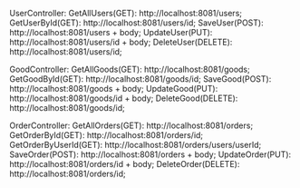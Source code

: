 UserController:
GetAllUsers(GET): http://localhost:8081/users;
GetUserById(GET): http://localhost:8081/users/id;
SaveUser(POST): http://localhost:8081/users + body;
UpdateUser(PUT): http://localhost:8081/users/id + body;
DeleteUser(DELETE): http://localhost:8081/users/id;

GoodController:
GetAllGoods(GET): http://localhost:8081/goods;
GetGoodById(GET): http://localhost:8081/goods/id;
SaveGood(POST): http://localhost:8081/goods + body;
UpdateGood(PUT): http://localhost:8081/goods/id + body;
DeleteGood(DELETE): http://localhost:8081/goods/id;

OrderController:
GetAllOrders(GET): http://localhost:8081/orders;
GetOrderById(GET): http://localhost:8081/orders/id;
GetOrderByUserId(GET): http://localhost:8081/orders/users/userId;
SaveOrder(POST): http://localhost:8081/orders + body;
UpdateOrder(PUT): http://localhost:8081/orders/id + body;
DeleteOrder(DELETE): http://localhost:8081/orders/id;
